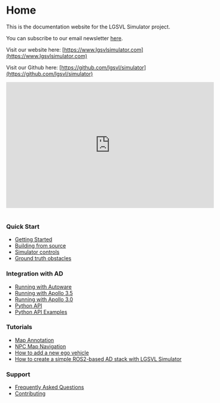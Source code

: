 # Home

This is the documentation website for the LGSVL Simulator project.

You can subscribe to our email newsletter [here](http://eepurl.com/go_1w9).

Visit our website here: [https://www.lgsvlsimulator.com](https://www.lgsvlsimulator.com)

Visit our Github here: [https://github.com/lgsvl/simulator](https://github.com/lgsvl/simulator)

<div class="video-container">
<iframe style="display:block;margin:auto;" width="560" height="340" src="https://www.youtube.com/embed/NgW1P75wiuA" frameborder="0" allow="accelerometer; autoplay; encrypted-media; gyroscope; picture-in-picture" allowfullscreen></iframe>
</div>

<br>

### Quick Start

* [Getting Started](getting-started.md)
* [Building from source](build-instructions.md)
* [Simulator controls](keyboard-shortcuts.md)
* [Ground truth obstacles](perception-ground-truth.md)

### Integration with AD

* [Running with Autoware](autoware-instructions.md)
* [Running with Apollo 3.5](apollo3-5-instructions.md)
* [Running with Apollo 3.0](apollo-instructions.md)
* [Python API](python-api.md)
* [Python API Examples](api-quickstart-descriptions.md)

### Tutorials

* [Map Annotation](map-annotation.md)
* [NPC Map Navigation](npc-map-navigation.md)
* [How to add a new ego vehicle](add-new-ego-vehicle.md)
* [How to create a simple ROS2-based AD stack with LGSVL Simulator](create-ros2-ad-stack.md)

### Support

* [Frequently Asked Questions](faq.md)
* [Contributing](contributing.md)

